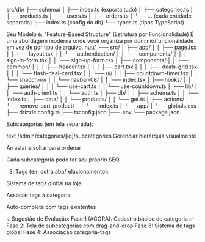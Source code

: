 
src/db/
├── schema/
│   ├── index.ts (exporta tudo)
│   ├── categories.ts
│   ├── products.ts
│   ├── users.ts
│   ├── orders.ts
│   └── ... (cada entidade separada)
├── index.ts (config do db)
└── types.ts (tipos TypeScript)


Seu Modelo é: "Feature-Based Structure" (Estrutura por Funcionalidade)
É uma abordagem moderna onde você organiza por domínio/funcionalidade em vez de por tipo de arquivo.
nuu/
├── src/
│   ├── app/
│   │   ├── page.tsx
│   │   ├── layout.tsx
│   │   └── authentication/
│   │       └── components/
│   │           ├── sign-in-form.tsx
│   │           └── sign-up-form.tsx
│   ├── components/
│   │   ├── common/
│   │   │   ├── header.tsx
│   │   │   ├── cart.tsx
│   │   │   ├── deals-grid.tsx
│   │   │   └── flash-deal-card.tsx
│   │   └── ui/
│   │       ├── countdown-timer.tsx
│   │       └── shadcn-io/
│   │           └── navbar-08/
│   │               └── index.tsx
│   ├── hooks/
│   │   ├── queries/
│   │   │   └── use-cart.ts
│   │   └── use-countdown.ts
│   ├── lib/
│   │   ├── auth-client.ts
│   │   └── auth.ts
│   ├── db/
│   │   ├── schema.ts
│   │   └── index.ts
│   ├── data/
│   │   └── products/
│   │       └── get.ts
│   ├── actions/
│   │   └── remove-cart-product/
│   │       └── index.ts
│   └── app/
│       └── globals.css
├── drizzle.config.ts
├── tsconfig.json
├── .env
└── package.json





Subcategorias (em tela separada):

text
/admin/categories/[id]/subcategories
Gerenciar hierarquia visualmente

Arrastar e soltar para ordenar

Cada subcategoria pode ter seu próprio SEO

3. Tags (em outra aba/relacionamento):

Sistema de tags global na loja

Associar tags à categoria

Auto-complete com tags existentes

💡 Sugestão de Evolução:
Fase 1 (AGORA): Cadastro básico de categoria ✅
Fase 2: Tela de subcategorias com drag-and-drop
Fase 3: Sistema de tags global
Fase 4: Associação categoria-tags


